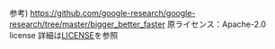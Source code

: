 参考) https://github.com/google-research/google-research/tree/master/bigger_better_faster
原ライセンス：Apache-2.0 license
詳細は[LICENSE](./LICENSE)を参照
